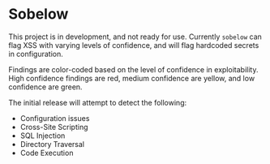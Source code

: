 # Sobelow

This project is in development, and not ready for use. Currently `sobelow` can flag 
XSS with varying levels of confidence, and will flag hardcoded secrets in 
configuration.

Findings are color-coded based on the level of confidence in exploitability. 
High confidence findings are red, medium confidence are yellow, and low confidence are 
green.

The initial release will attempt to detect the following:

* Configuration issues
* Cross-Site Scripting
* SQL Injection
* Directory Traversal
* Code Execution

